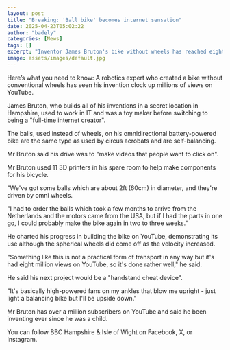 ```yaml
---
layout: post
title: "Breaking: 'Ball bike' becomes internet sensation"
date: 2025-04-23T05:02:22
author: "badely"
categories: [News]
tags: []
excerpt: "Inventor James Bruton's bike without wheels has reached eight million views on YouTube."
image: assets/images/default.jpg
---
```


Here’s what you need to know: A robotics expert who created a bike without conventional wheels has seen his invention clock up millions of views on YouTube.

James Bruton, who builds all of his inventions in a secret location in Hampshire, used to work in IT and was a toy maker before switching to being a "full-time internet creator".

The balls, used instead of wheels, on his omnidirectional battery-powered bike are the same type as used by circus acrobats and are self-balancing.

Mr Bruton said his drive was to "make videos that people want to click on".

Mr Bruton used 11 3D printers in his spare room to help make components for his bicycle.

"We've got some balls which are about 2ft (60cm) in diameter, and they're driven by omni wheels. 

"I had to order the balls which took a few months to arrive from the Netherlands and the motors came from the USA, but if I had the parts in one go, I could probably make the bike again in two to three weeks."

He charted his progress in building the bike on YouTube, demonstrating its use although the spherical wheels did come off as the velocity increased.

"Something like this is not a practical form of transport in any way but it's had eight million views on YouTube, so it's done rather well," he said.

He said his next project would be a "handstand cheat device". 

"It's basically high-powered fans on my ankles that blow me upright - just light a balancing bike but I'll be upside down."

Mr Bruton has over a million subscribers on YouTube and said he been inventing ever since he was a child.

You can follow BBC Hampshire & Isle of Wight on Facebook, X, or Instagram. 

